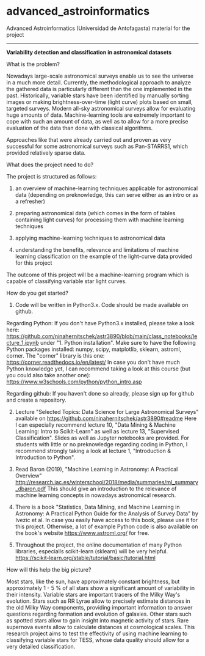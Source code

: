 # advanced_astroinformatics

Advanced Astroinformatics (Universidad de Antofagasta) material for the project



-----------------

**Variability detection and classification in astronomical datasets**

What is the problem? 

Nowadays large-scale astronomical surveys enable us to see the universe in a much more detail. Currently, the methodological
approach to analyze the gathered data is particularly different than the one implemented in the past. Historically, variable 
stars have been identified by manually sorting images or making brightness-over-time (light curve) plots based on small, targeted surveys. 
Modern all-sky astronomical surveys allow for evaluating huge amounts of data. Machine-learning tools are extremely important to cope with such an amount of 
data, as well as to allow for a more precise evaluation of the data than done with classical algorithms.

Approaches like that were already carried out and proven as very successful for some astronomical surveys such as Pan-STARRS1, which provided relatively sparse data.

What does the project need to do?

The project is structured as follows:

1) an overview of machine-learning techniques applicable for astronomical data (depending on preknowledge, this can serve either as an intro or as a refresher)

2) preparing astronomical data (which comes in the form of tables containing light curves) for processing them with machine learning techniques

3) applying machine-learning techniques to astronomical data

4) understanding the benefits, relevance and limitations of machine learning classification on the example of the light-curve data provided for this project

The outcome of this project will be a machine-learning program which is capable of classifying variable star light curves.


How do you get started? 

1) Code will be written in Python3.x. Code should be made available on github.

Regarding Python: If you don't have Python3.x installed, please take a look here:
https://github.com/ninahernitschek/astr3890/blob/main/class_notebooks/lecture_1.ipynb under "1. Python installation".
Make sure to have the following Python packages installed:
numpy, scipy, matplotlib, sklearn, astroml, corner. The "corner" library is this one: https://corner.readthedocs.io/en/latest/
In case you don't have much Python knowledge yet, I can recommend taking a look at this course (but you could also take another one):
https://www.w3schools.com/python/python_intro.asp

Regarding github: If you haven't done so already, please sign up for github and create a repository.


2) Lecture "Selected Topics: Data Science for Large Astronomical Surveys" available on https://github.com/ninahernitschek/astr3890#readme
Here I can especially recommend lecture 10, "Data Mining & Machine Learning: Intro to Scikit-Learn" as well as lecture 13, "Supervised Classification". Slides as well as Jupyter notebooks are provided.
For students with little or no preknowledge regarding coding in Python, I recommend strongly taking a look at lecture 1, "Introduction & Introduction to Python".

3) Read Baron (2019), "Machine Learning in Astronomy: A Practical Overview" http://research.iac.es/winterschool/2018/media/summaries/ml_summary_dbaron.pdf
This should give an introduction to the relevance of machine learning concepts in nowadays astronomical research.

4) There is a book
"Statistics, Data Mining, and Machine Learning in Astronomy: A Practical Python Guide for the Analysis of Survey Data" by Ivezic et al.
In case you easily have access to this book, please use it for this project. Otherwise, a lot of example Python code is also available on the book's website https://www.astroml.org/ for free.

5) Throughout the project, the online documentation of many Python libraries, especialls scikit-learn (sklearn) will be very helpful. https://scikit-learn.org/stable/tutorial/basic/tutorial.html

How will this help the big picture? 

Most stars, like the sun, have approximately constant brightness, but approximately 1 - 5 % of all stars show a significant amount of variability in their intensity. 
Variable stars are important tracers of the Milky Way's evolution. Stars such as RR Lyrae allow to precisely estimate distances in the 
old Milky Way components, providing important information to answer questions regarding formation and evolution of galaxies. Other stars such as spotted stars allow 
to gain insight into magnetic activity of stars. Rare supernova events allow to calculate distances at cosmological scales. This research project aims to test the 
effectivity of using machine learning to classifying variable stars for TESS, whose data quality should allow for a very detailed classification.









